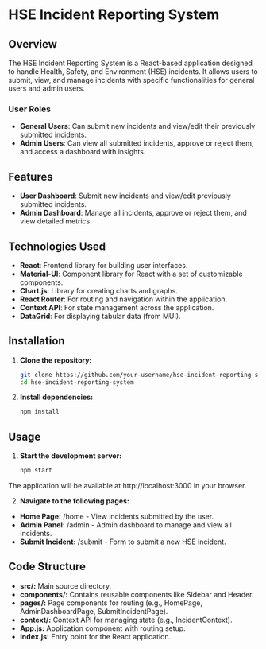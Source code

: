 # HSE Incident Reporting System

## Overview

The HSE Incident Reporting System is a React-based application designed to handle Health, Safety, and Environment (HSE) incidents. It allows users to submit, view, and manage incidents with specific functionalities for general users and admin users.

### User Roles

- **General Users**: Can submit new incidents and view/edit their previously submitted incidents.
- **Admin Users**: Can view all submitted incidents, approve or reject them, and access a dashboard with insights.

## Features

- **User Dashboard**: Submit new incidents and view/edit previously submitted incidents.
- **Admin Dashboard**: Manage all incidents, approve or reject them, and view detailed metrics.

## Technologies Used

- **React**: Frontend library for building user interfaces.
- **Material-UI**: Component library for React with a set of customizable components.
- **Chart.js**: Library for creating charts and graphs.
- **React Router**: For routing and navigation within the application.
- **Context API**: For state management across the application.
- **DataGrid**: For displaying tabular data (from MUI).

## Installation

1. **Clone the repository:**

   ```bash
   git clone https://github.com/your-username/hse-incident-reporting-system.git
   cd hse-incident-reporting-system
2. **Install dependencies:**

   ```bash
   npm install

## Usage
1. **Start the development server:**
   ```bash
   npm start

The application will be available at http://localhost:3000 in your browser.

2. **Navigate to the following pages:**
- **Home Page:** /home - View incidents submitted by the user.
- **Admin Panel:** /admin - Admin dashboard to manage and view all incidents.
- **Submit Incident:** /submit - Form to submit a new HSE incident.

## Code Structure
- **src/:** Main source directory.
- **components/:** Contains reusable components like Sidebar and Header.
- **pages/:** Page components for routing (e.g., HomePage, AdminDashboardPage, SubmitIncidentPage).
- **context/:** Context API for managing state (e.g., IncidentContext).
- **App.js:** Application component with routing setup.
- **index.js:** Entry point for the React application.

